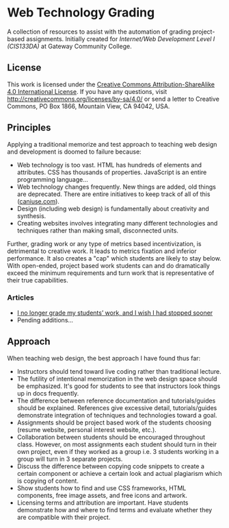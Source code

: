 # Web Technology Grading

A collection of resources to assist with the automation of grading project-based assignments. Initially created for _Internet/Web Development Level I (CIS133DA)_ at Gateway Community College.

## License

This work is licensed under the [Creative Commons Attribution-ShareAlike 4.0 International License](LICENSE). If you have any questions, visit http://creativecommons.org/licenses/by-sa/4.0/ or send a letter to Creative Commons, PO Box 1866, Mountain View, CA 94042, USA.

## Principles

Applying a traditional memorize and test approach to teaching web design and development is doomed to failure because:

* Web technology is too vast. HTML has hundreds of elements and attributes. CSS has thousands of properties. JavaScript is an entire programming language...
* Web technology changes frequently. New things are added, old things are deprecated. There are entire initiatives to keep track of all of this ([caniuse.com](https://caniuse.com/)).
* Design (including web design) is fundamentally about creativity and synthesis.
* Creating websites involves integrating many different technologies and techniques rather than making small, disconnected units.

Further, grading work or any type of metrics based incentivization, is detrimental to creative work. It leads to metrics fixation and inferior performance. It also creates a "cap" which students are likely to stay below. With open-ended, project based work students can and do dramatically exceed the minimum requirements and turn work that is representative of their true capabilities.

### Articles

* [I no longer grade my students’ work, and I wish I had stopped sooner](https://theconversation.com/i-no-longer-grade-my-students-work-and-i-wish-i-had-stopped-sooner-179617)
* Pending additions...

## Approach

When teaching web design, the best approach I have found thus far:

* Instructors should tend toward live coding rather than traditional lecture.
* The futility of intentional memorization in the web design space should be emphasized. It's good for students to see that instructors look things up in docs frequently.
* The difference between reference documentation and tutorials/guides should be explained. References give excessive detail, tutorials/guides demonstrate integration of techniques and technologies toward a goal.
* Assignments should be project based work of the students choosing (resume website, personal interest website, etc.).
* Collaboration between students should be encouraged throughout class. However, on most assignments each student should turn in their own project, even if they worked as a group i.e. 3 students working in a group will turn in 3 separate projects.
* Discuss the difference between copying code snippets to create a certain component or achieve a certain look and actual plagiarism which is copying of content.
* Show students how to find and use CSS frameworks, HTML components, free image assets, and free icons and artwork.
* Licensing terms and attribution are important. Have students demonstrate how and where to find terms and evaluate whether they are compatible with their project.
